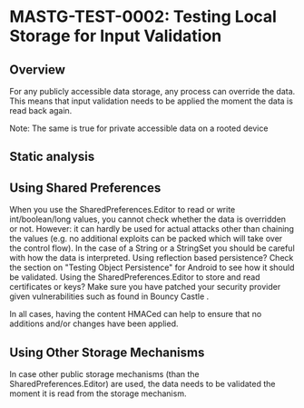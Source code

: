 # MASTG-TEST-0002: Testing Local Storage for Input Validation
## Overview
For any publicly accessible data storage, any process can override the data. This means that input validation needs to be applied the moment the data is read back again.

Note: The same is true for private accessible data on a rooted device

## Static analysis
## Using Shared Preferences
When you use the SharedPreferences.Editor to read or write int/boolean/long values, you cannot check whether the data is overridden or not. However: it can hardly be used for actual attacks other than chaining the values (e.g. no additional exploits can be packed which will take over the control flow). In the case of a String or a StringSet you should be careful with how the data is interpreted. Using reflection based persistence? Check the section on "Testing Object Persistence" for Android to see how it should be validated. Using the SharedPreferences.Editor to store and read certificates or keys? Make sure you have patched your security provider given vulnerabilities such as found in Bouncy Castle .

In all cases, having the content HMACed can help to ensure that no additions and/or changes have been applied.

## Using Other Storage Mechanisms
In case other public storage mechanisms (than the SharedPreferences.Editor) are used, the data needs to be validated the moment it is read from the storage mechanism.
